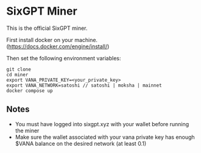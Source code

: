 # SixGPT Miner

This is the official SixGPT miner.

First install docker on your machine. (https://docs.docker.com/engine/install/)

Then set the following environment variables:

```
git clone 
cd miner
export VANA_PRIVATE_KEY=<your_private_key>
export VANA_NETWORK=satoshi // satoshi | moksha | mainnet
docker compose up
```

## Notes
- You must have logged into sixgpt.xyz with your wallet before running the miner
- Make sure the wallet associated with your vana private key has enough $VANA balance on the desired network (at least 0.1)
